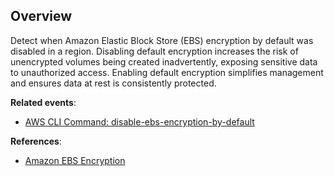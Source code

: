 ## Overview

Detect when Amazon Elastic Block Store (EBS) encryption by default was disabled in a region. Disabling default encryption increases the risk of unencrypted volumes being created inadvertently, exposing sensitive data to unauthorized access. Enabling default encryption simplifies management and ensures data at rest is consistently protected.

**Related events**:
- [AWS CLI Command: disable-ebs-encryption-by-default](https://awscli.amazonaws.com/v2/documentation/api/latest/reference/ec2/disable-ebs-encryption-by-default.html)

**References**:
- [Amazon EBS Encryption](https://docs.aws.amazon.com/AWSEC2/latest/UserGuide/EBSEncryption.html)
